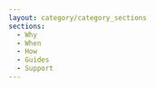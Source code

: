 ```yaml
---
layout: category/category_sections
sections:
  - Why
  - When
  - How
  - Guides
  - Support
---
```

